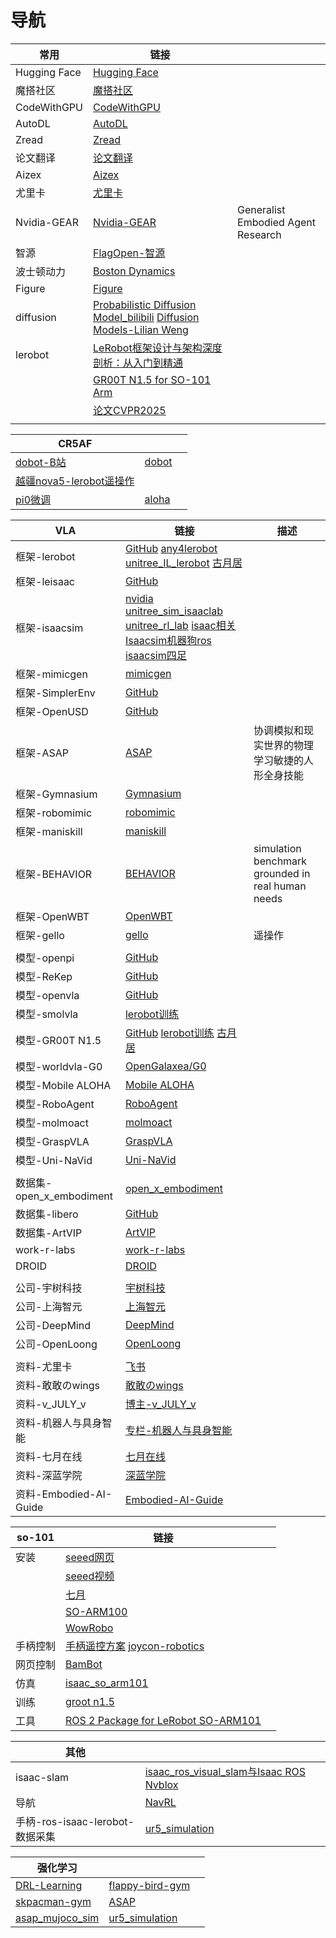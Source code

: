 # 导航

| 常用         | 链接                                                         |                                    |
| ------------ | ------------------------------------------------------------ | ---------------------------------- |
| Hugging Face | [Hugging Face](https://huggingface.co/)                      |                                    |
| 魔搭社区     | [魔搭社区](https://modelscope.cn/my/overview)                |                                    |
| CodeWithGPU  | [CodeWithGPU](https://www.codewithgpu.com/image)             |                                    |
| AutoDL       | [AutoDL](https://www.autodl.com/machine/list)                |                                    |
| Zread        | [Zread](https://zread.ai/)                                   |                                    |
| 论文翻译     | [论文翻译](https://www.julyedu.com/#exercise-container)      |                                    |
| Aizex        | [Aizex](https://aizex.net/plusPool)                          |                                    |
| 尤里卡       | [尤里卡](https://dcntch0yoc4t.feishu.cn/next/messenger)      |                                    |
| Nvidia-GEAR  | [Nvidia-GEAR](https://research.nvidia.com/labs/gear/)        | Generalist Embodied Agent Research |
| 智源         | [FlagOpen-智源](https://github.com/FlagOpen)                 |                                    |
| 波士顿动力   | [Boston Dynamics](https://bostondynamics.com/)               |                                    |
| Figure       | [Figure](https://www.figure.ai/)                             |                                    |
| diffusion    | [Probabilistic Diffusion Model_bilibili](https://www.bilibili.com/video/BV1b541197HX/?vd_source=d91bffd2a7a6acff9ff536f2f1332429)   [Diffusion Models-Lilian Weng](https://lilianweng.github.io/posts/2021-07-11-diffusion-models/) |                                    |
| lerobot      | [LeRobot框架设计与架构深度剖析：从入门到精通](https://www.guyuehome.com/detail?id=1938233439339741186) |                                    |
|              | [GR00T N1.5 for SO-101 Arm](https://huggingface.co/blog/nvidia/gr00t-n1-5-so101-tuning) |                                    |
|              | [论文CVPR2025](https://www.bilibili.com/video/BV1xHXsYnE68?spm_id_from=333.788.player.player_end_recommend_autoplay&vd_source=d91bffd2a7a6acff9ff536f2f1332429) |                                    |
|              |                                                              |                                    |

| CR5AF                                                        |                                                              |      |
| ------------------------------------------------------------ | ------------------------------------------------------------ | ---- |
| [dobot-B站](https://space.bilibili.com/671056987/lists)      | [dobot](https://www.dobot.cn/service/download-center)        |      |
| [越疆nova5-lerobot遥操作](https://www.bilibili.com/video/BV1WnZcYhE6F?spm_id_from=333.788.recommend_more_video.3&vd_source=d91bffd2a7a6acff9ff536f2f1332429) |                                                              |      |
| [pi0微调](https://blog.csdn.net/v_JULY_v/article/details/146125555) | [aloha](https://blog.csdn.net/v_JULY_v/article/details/135566948) |      |



| VLA                      | 链接                                                         | 描述                                              |
| ------------------------ | ------------------------------------------------------------ | ------------------------------------------------- |
| 框架-lerobot             | [GitHub](https://github.com/huggingface/lerobot)   [any4lerobot](https://github.com/Tavish9/any4lerobot)   [unitree_IL_lerobot](https://github.com/unitreerobotics/unitree_IL_lerobot)   [古月居](https://www.guyuehome.com/detail?id=1938233439339741186) |                                                   |
| 框架-leisaac             | [GitHub](https://github.com/LightwheelAI/leisaac/tree/main)  |                                                   |
| 框架-isaacsim            | [nvidia](https://github.com/Lifelong-Robot-Learning/LIBERO)   [unitree_sim_isaaclab](https://github.com/unitreerobotics/unitree_sim_isaaclab/tree/main)   [unitree_rl_lab](https://github.com/unitreerobotics/unitree_rl_lab)   [isaac相关](https://www.bilibili.com/video/BV18J3FzfEL6/?spm_id_from=333.337.search-card.all.click&vd_source=d91bffd2a7a6acff9ff536f2f1332429)   [Isaacsim机器狗ros](https://www.bilibili.com/video/BV1HsSiYNEvZ/?spm_id_from=333.337.search-card.all.click&vd_source=d91bffd2a7a6acff9ff536f2f1332429)   [isaacsim四足](https://www.bilibili.com/video/BV1WQJ8zZEaV?spm_id_from=333.788.videopod.sections&vd_source=d91bffd2a7a6acff9ff536f2f1332429) |                                                   |
| 框架-mimicgen            | [mimicgen](https://github.com/NVlabs/mimicgen)               |                                                   |
| 框架-SimplerEnv          | [GitHub](https://github.com/simpler-env/SimplerEnv?tab=readme-ov-file) |                                                   |
| 框架-OpenUSD             | [GitHub](https://github.com/PixarAnimationStudios/OpenUSD)   |                                                   |
| 框架-ASAP                | [ASAP](https://github.com/LeCAR-Lab/ASAP)                    | 协调模拟和现实世界的物理学习敏捷的人形全身技能    |
| 框架-Gymnasium           | [Gymnasium](https://github.com/Farama-Foundation/Gymnasium)  |                                                   |
| 框架-robomimic           | [robomimic](https://robomimic.github.io/)                    |                                                   |
| 框架-maniskill           | [maniskill](https://www.maniskill.ai/)                       |                                                   |
| 框架-BEHAVIOR            | [BEHAVIOR](https://behavior.stanford.edu/index.html)         | simulation benchmark grounded in real human needs |
| 框架-OpenWBT             | [OpenWBT](https://github.com/GalaxyGeneralRobotics/OpenWBT/blob/main/README_zh.md) |                                                   |
| 框架-gello               | [gello](https://github.com/wuphilipp/gello_software)         | 遥操作                                            |
|                          |                                                              |                                                   |
| 模型-openpi              | [GitHub](https://github.com/Physical-Intelligence/openpi)    |                                                   |
| 模型-ReKep               | [GitHub](https://github.com/huangwl18/ReKep)                 |                                                   |
| 模型-openvla             | [GitHub](https://github.com/openvla/openvla)                 |                                                   |
| 模型-smolvla             | [lerobot训练](https://huggingface.co/blog/smolvla)           |                                                   |
| 模型-GR00T N1.5          | [GitHub](https://github.com/NVIDIA/Isaac-GR00T)  [lerobot训练](https://huggingface.co/blog/nvidia/gr00t-n1-5-so101-tuning)   [古月居](https://www.guyuehome.com/detail?id=1943901579843272705) |                                                   |
| 模型-worldvla-G0         | [OpenGalaxea/G0](https://github.com/OpenGalaxea/G0/tree/main) |                                                   |
| 模型-Mobile ALOHA        | [Mobile ALOHA](https://mobile-aloha.github.io/cn.html)       |                                                   |
| 模型-RoboAgent           | [RoboAgent](https://robopen.github.io/)                      |                                                   |
| 模型-molmoact            | [molmoact](https://allenai.org/blog/molmoact)                |                                                   |
| 模型-GraspVLA            | [GraspVLA](https://github.com/PKU-EPIC/GraspVLA)             |                                                   |
| 模型-Uni-NaVid           | [Uni-NaVid](https://pku-epic.github.io/Uni-NaVid/)           |                                                   |
|                          |                                                              |                                                   |
| 数据集-open_x_embodiment | [open_x_embodiment](https://github.com/google-deepmind/open_x_embodiment) |                                                   |
| 数据集-libero            | [GitHub](https://github.com/Lifelong-Robot-Learning/LIBERO)  |                                                   |
| 数据集-ArtVIP            | [ArtVIP](https://huggingface.co/datasets/x-humanoid-robomind/ArtVIP/tree/main) |                                                   |
| work-r-labs              | [work-r-labs](https://github.com/work-r-labs/robots)         |                                                   |
| DROID                    | [DROID](https://droid-dataset.github.io/)                    |                                                   |
|                          |                                                              |                                                   |
| 公司-宇树科技            | [宇树科技](https://www.unitree.com/cn)                       |                                                   |
| 公司-上海智元            | [上海智元](https://www.zhiyuan-robot.com/)                   |                                                   |
| 公司-DeepMind            | [DeepMind](https://deepmind.google/discover/blog/)           |                                                   |
| 公司-OpenLoong           | [OpenLoong](https://www.openloong.org.cn/cn)                 |                                                   |
|                          |                                                              |                                                   |
| 资料-尤里卡              | [飞书](https://dcntch0yoc4t.feishu.cn/next/messenger)        |                                                   |
| 资料-敢敢のwings         | [敢敢のwings](https://www.guyuehome.com/userDetail?id=1824721785539334146) |                                                   |
| 资料-v_JULY_v            | [博主-v_JULY_v](https://blog.csdn.net/v_JULY_v?type=blog)    |                                                   |
| 资料-机器人与具身智能    | [专栏-机器人与具身智能](https://blog.csdn.net/2506_90492529/category_12978237.html) |                                                   |
| 资料-七月在线            | [七月在线](https://www.julyedu.com/)                         |                                                   |
| 资料-深蓝学院            | [深蓝学院](https://www.shenlanxueyuan.com/)                  |                                                   |
| 资料-Embodied-AI-Guide   | [Embodied-AI-Guide](https://github.com/TianxingChen/Embodied-AI-Guide) |                                                   |



| so-101   | 链接                                                         |      |
| -------- | ------------------------------------------------------------ | ---- |
| 安装     | [seeed网页](https://wiki.seeedstudio.com/cn/lerobot_so100m_new/#数据集制作采集) |      |
|          | [seeed视频](https://www.bilibili.com/video/BV1NybhzREop?spm_id_from=333.788.videopod.sections&vd_source=d91bffd2a7a6acff9ff536f2f1332429) |      |
|          | [七月](https://blog.csdn.net/v_JULY_v/article/details/139692392) |      |
|          | [SO-ARM100](https://blog.csdn.net/Only_Wolfy/article/details/148438626) |      |
|          | [WowRobo](https://wiki.wowrobo.com/zh/home)                  |      |
| 手柄控制 | [手柄遥控方案](https://www.bilibili.com/video/BV1xRc6eHEvL?spm_id_from=333.788.videopod.sections&vd_source=d91bffd2a7a6acff9ff536f2f1332429)   [joycon-robotics](https://github.com/box2ai-robotics/joycon-robotics) |      |
| 网页控制 | [BamBot](https://bambot.org/)                                |      |
| 仿真     | [isaac_so_arm101](https://github.com/MuammerBay/isaac_so_arm101) |      |
| 训练     | [groot n1.5](https://zhuanlan.zhihu.com/p/1938339457687356969) |      |
| 工具     | [ROS 2 Package for LeRobot SO-ARM101](https://github.com/Pavankv92/lerobot_ws) |      |



| 其他                            |                                                              |      |
| ------------------------------- | ------------------------------------------------------------ | ---- |
| isaac-slam                      | [isaac_ros_visual_slam与Isaac ROS Nvblox](https://www.bilibili.com/video/BV14jBRYNE93/?spm_id_from=333.337.search-card.all.click&vd_source=d91bffd2a7a6acff9ff536f2f1332429) |      |
| 导航                            | [NavRL](https://github.com/Zhefan-Xu/NavRL)                  |      |
| 手柄-ros-isaac-lerobot-数据采集 | [ur5_simulation](https://www.youtube.com/watch?v=eO5wMzw9LeQ) |      |



| 强化学习                                                     |                                                              |      |
| ------------------------------------------------------------ | ------------------------------------------------------------ | ---- |
| [DRL-Learning](https://github.com/yusongmin1/DRL-Learning)   | [flappy-bird-gym](https://github.com/Talendar/flappy-bird-gym) |      |
| [skpacman-gym](https://github.com/CN-Shopkeeper/skpacman-gym) | [ASAP](https://github.com/LeCAR-Lab/ASAP)                    |      |
| [asap_mujoco_sim](https://github.com/feidedao/asap_mujoco_sim/tree/main) | [ur5_simulation](https://www.youtube.com/watch?v=eO5wMzw9LeQ) |      |
